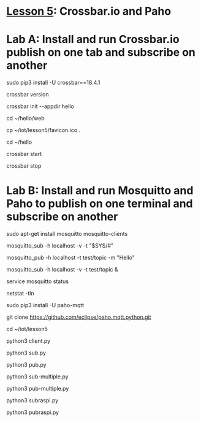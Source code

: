 # <a href="https://goo.gl/shPybk">Lesson 5</a>: Crossbar.io and Paho

# Lab A: Install and run Crossbar.io publish on one tab and subscribe on another

sudo pip3 install -U crossbar==18.4.1

crossbar version

crossbar init --appdir hello

cd ~/hello/web

cp ~/iot/lesson5/favicon.ico .

cd ~/hello

crossbar start

crossbar stop

# Lab B: Install and run Mosquitto and Paho to publish on one terminal and subscribe on another

sudo apt-get install mosquitto mosquitto-clients

mosquitto_sub -h localhost -v -t "\$SYS/#"

mosquitto_pub -h localhost -t test/topic -m "Hello"

mosquitto_sub -h localhost -v -t test/topic &

service mosquitto status

netstat -tln

sudo pip3 install -U paho-mqtt

git clone https://github.com/eclipse/paho.mqtt.python.git

cd ~/iot/lesson5

python3 client.py

python3 sub.py

python3 pub.py

python3 sub-multiple.py

python3 pub-multiple.py

python3 subraspi.py

python3 pubraspi.py
